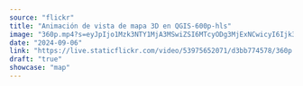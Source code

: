 ```yaml
---
source: "flickr"
title: "Animación de vista de mapa 3D en QGIS-600p-hls"
image: "360p.mp4?s=eyJpIjo1Mzk3NTY1MjA3MSwiZSI6MTcyODg3MjExNCwicyI6Ijk3MzFhNWE5ZmUyYzhkMGJhMDhlZDFlZjFlMjE2MTE1NzBmNmI1ODYiLCJ2IjoxfQ.mp4"
date: "2024-09-06"
link: "https://live.staticflickr.com/video/53975652071/d3bb774578/360p.mp4?s=eyJpIjo1Mzk3NTY1MjA3MSwiZSI6MTcyODg3MjExNCwicyI6Ijk3MzFhNWE5ZmUyYzhkMGJhMDhlZDFlZjFlMjE2MTE1NzBmNmI1ODYiLCJ2IjoxfQ"
draft: "true"
showcase: "map"
---
```

